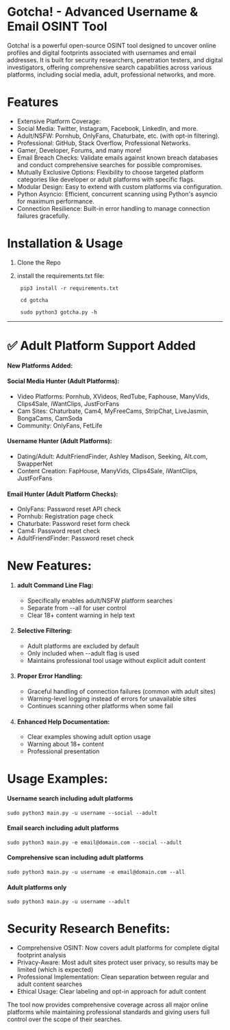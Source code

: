 # **Gotcha! - Advanced Username & Email OSINT Tool**

Gotcha! is a powerful open-source OSINT tool designed to uncover online profiles and digital footprints associated with usernames and email addresses. It is built for security researchers, penetration testers, and digital investigators, offering comprehensive search capabilities across various platforms, including social media, adult, professional networks, and more.

#   **Features**  
 
-	 Extensive Platform Coverage:
-	 Social Media: Twitter, Instagram, Facebook, LinkedIn, and more.
-	 Adult/NSFW: Pornhub, OnlyFans, Chaturbate, etc. (with opt-in filtering).
-	 Professional: GitHub, Stack Overflow, Professional Networks.
-	 Gamer, Developer, Forums, and many more!
-	 Email Breach Checks: Validate emails against known breach databases and conduct comprehensive searches for possible compromises.
-	 Mutually Exclusive Options: Flexibility to choose targeted platform categories like developer or adult platforms with specific flags.
-	 Modular Design: Easy to extend with custom platforms via configuration.
-	 Python Asyncio: Efficient, concurrent scanning using Python's asyncio for maximum performance.
-	 Connection Resilience: Built-in error handling to manage connection failures gracefully.


# **Installation & Usage**

1. Clone the Repo
2. install the requirements.txt file:
   
	 	pip3 install -r requirements.txt

   		cd gotcha
	
   	 	sudo python3 gotcha.py -h

--------------------------------------------------

# ✅ **Adult Platform Support Added**

#### New Platforms Added:

#### Social Media Hunter (Adult Platforms):
- Video Platforms: Pornhub, XVideos, RedTube, Faphouse, ManyVids, Clips4Sale, iWantClips, JustForFans
- Cam Sites: Chaturbate, Cam4, MyFreeCams, StripChat, LiveJasmin, BongaCams, CamSoda
- Community: OnlyFans, FetLife

#### Username Hunter (Adult Platforms):
- Dating/Adult: AdultFriendFinder, Ashley Madison, Seeking, Alt.com, SwapperNet
- Content Creation: FapHouse, ManyVids, Clips4Sale, iWantClips, JustForFans

#### Email Hunter (Adult Platform Checks):
-	OnlyFans: Password reset API check
-	Pornhub: Registration page check
- 	Chaturbate: Password reset form check
- 	Cam4: Password reset check
- 	AdultFriendFinder: Password reset check

# New Features:

1. #### adult Command Line Flag: 
	-	Specifically enables adult/NSFW platform searches
	-	Separate from --all for user control
	-	Clear 18+ content warning in help text
2. #### Selective Filtering:
	-	Adult platforms are excluded by default
	-	Only included when --adult flag is used
	-	Maintains professional tool usage without explicit adult content
3. #### Proper Error Handling:
	-	Graceful handling of connection failures (common with adult sites)
	-	Warning-level logging instead of errors for unavailable sites
	-	Continues scanning other platforms when some fail
4. #### Enhanced Help Documentation:
	-	Clear examples showing adult option usage
	-	Warning about 18+ content
	-	Professional presentation

# Usage Examples:
#### Username search including adult platforms
	sudo python3 main.py -u username --social --adult

#### Email search including adult platforms  
	sudo python3 main.py -e email@domain.com --social --adult

#### Comprehensive scan including adult platforms
	sudo python3 main.py -u username -e email@domain.com --all

#### Adult platforms only
	sudo python3 main.py -u username --adult
   
# Security Research Benefits:

  -	Comprehensive OSINT: Now covers adult platforms for complete digital footprint analysis
  -	Privacy-Aware: Most adult sites protect user privacy, so results may be limited (which is expected)
  -	Professional Implementation: Clean separation between regular and adult content searches
  -	Ethical Usage: Clear labeling and opt-in approach for adult content

The tool now provides comprehensive coverage across all major online platforms while maintaining professional standards and giving users full control over the scope of their searches.

